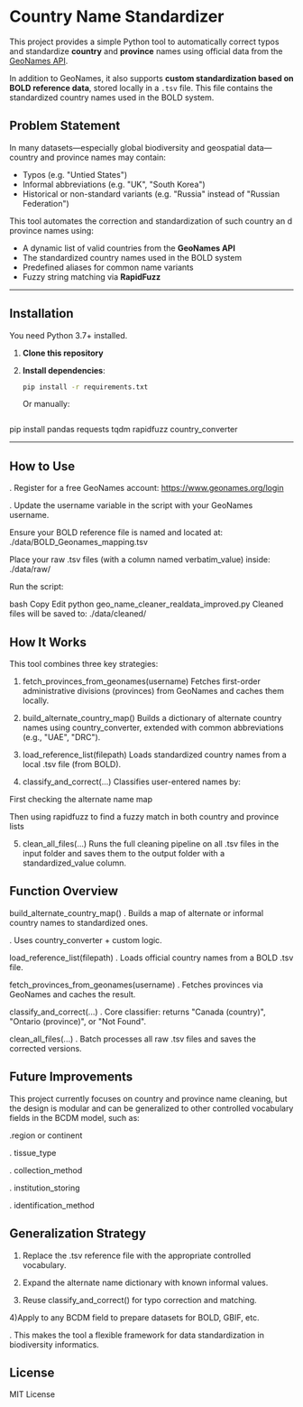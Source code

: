 
# Country Name Standardizer

This project provides a simple Python tool to automatically correct typos and standardize **country** and **province** names using official data from the [GeoNames API](https://www.geonames.org/).

In addition to GeoNames, it also supports **custom standardization based on BOLD reference data**, stored locally in a `.tsv` file. This file contains the standardized country names used in the BOLD system.

## Problem Statement

In many datasets—especially global biodiversity and geospatial data—country and province names may contain:
- Typos (e.g. "Untied States")
- Informal abbreviations (e.g. "UK", "South Korea")
- Historical or non-standard variants (e.g. "Russia" instead of "Russian Federation")

This tool automates the correction and standardization of such country an d province names using:
- A dynamic list of valid countries from the **GeoNames API**
- The standardized country names used in the BOLD system
- Predefined aliases for common name variants
- Fuzzy string matching via **RapidFuzz**

---
## Installation

You need Python 3.7+ installed.

1. **Clone this repository**

2. **Install dependencies**:
   ```bash
   pip install -r requirements.txt
   ```

   Or manually:
   ```bash
  pip install pandas requests tqdm rapidfuzz country_converter
  
  ---

## How to Use

. Register for a free GeoNames account:
  https://www.geonames.org/login

. Update the username variable in the script with your GeoNames username.

Ensure your BOLD reference file is named and located at:
./data/BOLD_Geonames_mapping.tsv

Place your raw .tsv files (with a column named verbatim_value) inside:
./data/raw/

Run the script:

bash
Copy
Edit
python geo_name_cleaner_realdata_improved.py
Cleaned files will be saved to:
./data/cleaned/

## How It Works

This tool combines three key strategies:

1. fetch_provinces_from_geonames(username)
Fetches first-order administrative divisions (provinces) from GeoNames and caches them locally.

2. build_alternate_country_map()
Builds a dictionary of alternate country names using country_converter, extended with common abbreviations (e.g., "UAE", "DRC").

3. load_reference_list(filepath)
Loads standardized country names from a local .tsv file (from BOLD).

4. classify_and_correct(...)
Classifies user-entered names by:

First checking the alternate name map

Then using rapidfuzz to find a fuzzy match in both country and province lists

5. clean_all_files(...)
Runs the full cleaning pipeline on all .tsv files in the input folder and saves them to the output folder with a standardized_value column.

## Function Overview

build_alternate_country_map()
. Builds a map of alternate or informal country names to standardized ones.

. Uses country_converter + custom logic.

load_reference_list(filepath)
. Loads official country names from a BOLD .tsv file.

fetch_provinces_from_geonames(username)
. Fetches provinces via GeoNames and caches the result.

classify_and_correct(...)
. Core classifier: returns "Canada (country)", "Ontario (province)", or "Not Found".

clean_all_files(...)
. Batch processes all raw .tsv files and saves the corrected versions.



## Future Improvements

This project currently focuses on country and province name cleaning, but the design is modular and can be generalized to other controlled vocabulary fields in the BCDM model, such as:

.region or continent

. tissue_type

. collection_method

. institution_storing

. identification_method

## Generalization Strategy

1) Replace the .tsv reference file with the appropriate controlled vocabulary.

2) Expand the alternate name dictionary with known informal values.

3) Reuse classify_and_correct() for typo correction and matching.

4)Apply to any BCDM field to prepare datasets for BOLD, GBIF, etc.

. This makes the tool a flexible framework for data standardization in biodiversity informatics.


## License

MIT License
